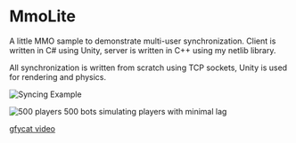 # MmoLite
A little MMO sample to demonstrate multi-user synchronization.
Client is written in C# using Unity, server is written in C++ using my netlib library.

All synchronization is written from scratch using TCP sockets, Unity is used for rendering and physics.

![Syncing Example](http://emilstrom.com/Random/mmo.PNG)

![500 players](https://pbs.twimg.com/media/Cu5UVJcWYAAvtQt.jpg:large)
500 bots simulating players with minimal lag

[gfycat video](https://gfycat.com/AntiqueBiodegradableIbis)

